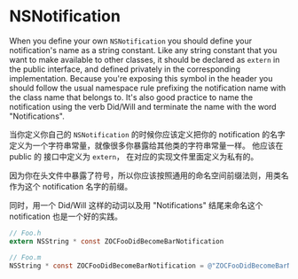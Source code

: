 # NSNotification

When you define your own `NSNotification` you should define your notification's name as a string constant. Like any string constant that you want to make available to other classes, it should be declared as `extern` in the public interface, and defined privately in the corresponding implementation. 
Because you're exposing this symbol in the header you should follow the usual namespace rule prefixing the notification name with the class name that belongs to.
It's also good practice to name the notification using the verb Did/Will and terminate the name with the word "Notifications".

当你定义你自己的 `NSNotification` 的时候你应该定义把你的 notification 的名字定义为一个字符串常量，就像很多你暴露给其他类的字符串常量一样。 他应该在 public 的 接口中定义为 `extern`， 在对应的实现文件里面定义为私有的。

因为你在头文件中暴露了符号，所以你应该按照通用的命名空间前缀法则，用类名作为这个 notification 名字的前缀。 

同时，用一个 Did/Will 这样的动词以及用 "Notifications" 结尾来命名这个  notification 也是一个好的实践。  

```objective-c
// Foo.h
extern NSString * const ZOCFooDidBecomeBarNotification

// Foo.m
NSString * const ZOCFooDidBecomeBarNotification = @"ZOCFooDidBecomeBarNotification";
```